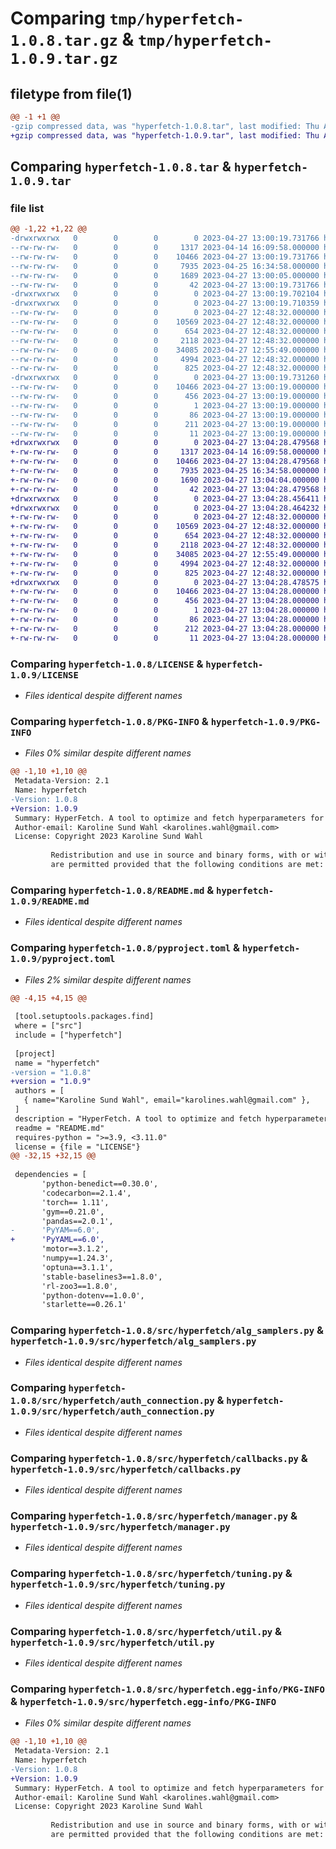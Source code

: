 # Comparing `tmp/hyperfetch-1.0.8.tar.gz` & `tmp/hyperfetch-1.0.9.tar.gz`

## filetype from file(1)

```diff
@@ -1 +1 @@
-gzip compressed data, was "hyperfetch-1.0.8.tar", last modified: Thu Apr 27 13:00:19 2023, max compression
+gzip compressed data, was "hyperfetch-1.0.9.tar", last modified: Thu Apr 27 13:04:28 2023, max compression
```

## Comparing `hyperfetch-1.0.8.tar` & `hyperfetch-1.0.9.tar`

### file list

```diff
@@ -1,22 +1,22 @@
-drwxrwxrwx   0        0        0        0 2023-04-27 13:00:19.731766 hyperfetch-1.0.8/
--rw-rw-rw-   0        0        0     1317 2023-04-14 16:09:58.000000 hyperfetch-1.0.8/LICENSE
--rw-rw-rw-   0        0        0    10466 2023-04-27 13:00:19.731766 hyperfetch-1.0.8/PKG-INFO
--rw-rw-rw-   0        0        0     7935 2023-04-25 16:34:58.000000 hyperfetch-1.0.8/README.md
--rw-rw-rw-   0        0        0     1689 2023-04-27 13:00:05.000000 hyperfetch-1.0.8/pyproject.toml
--rw-rw-rw-   0        0        0       42 2023-04-27 13:00:19.731766 hyperfetch-1.0.8/setup.cfg
-drwxrwxrwx   0        0        0        0 2023-04-27 13:00:19.702104 hyperfetch-1.0.8/src/
-drwxrwxrwx   0        0        0        0 2023-04-27 13:00:19.710359 hyperfetch-1.0.8/src/hyperfetch/
--rw-rw-rw-   0        0        0        0 2023-04-27 12:48:32.000000 hyperfetch-1.0.8/src/hyperfetch/__init__.py
--rw-rw-rw-   0        0        0    10569 2023-04-27 12:48:32.000000 hyperfetch-1.0.8/src/hyperfetch/alg_samplers.py
--rw-rw-rw-   0        0        0      654 2023-04-27 12:48:32.000000 hyperfetch-1.0.8/src/hyperfetch/auth_connection.py
--rw-rw-rw-   0        0        0     2118 2023-04-27 12:48:32.000000 hyperfetch-1.0.8/src/hyperfetch/callbacks.py
--rw-rw-rw-   0        0        0    34085 2023-04-27 12:55:49.000000 hyperfetch-1.0.8/src/hyperfetch/manager.py
--rw-rw-rw-   0        0        0     4994 2023-04-27 12:48:32.000000 hyperfetch-1.0.8/src/hyperfetch/tuning.py
--rw-rw-rw-   0        0        0      825 2023-04-27 12:48:32.000000 hyperfetch-1.0.8/src/hyperfetch/util.py
-drwxrwxrwx   0        0        0        0 2023-04-27 13:00:19.731260 hyperfetch-1.0.8/src/hyperfetch.egg-info/
--rw-rw-rw-   0        0        0    10466 2023-04-27 13:00:19.000000 hyperfetch-1.0.8/src/hyperfetch.egg-info/PKG-INFO
--rw-rw-rw-   0        0        0      456 2023-04-27 13:00:19.000000 hyperfetch-1.0.8/src/hyperfetch.egg-info/SOURCES.txt
--rw-rw-rw-   0        0        0        1 2023-04-27 13:00:19.000000 hyperfetch-1.0.8/src/hyperfetch.egg-info/dependency_links.txt
--rw-rw-rw-   0        0        0       86 2023-04-27 13:00:19.000000 hyperfetch-1.0.8/src/hyperfetch.egg-info/entry_points.txt
--rw-rw-rw-   0        0        0      211 2023-04-27 13:00:19.000000 hyperfetch-1.0.8/src/hyperfetch.egg-info/requires.txt
--rw-rw-rw-   0        0        0       11 2023-04-27 13:00:19.000000 hyperfetch-1.0.8/src/hyperfetch.egg-info/top_level.txt
+drwxrwxrwx   0        0        0        0 2023-04-27 13:04:28.479568 hyperfetch-1.0.9/
+-rw-rw-rw-   0        0        0     1317 2023-04-14 16:09:58.000000 hyperfetch-1.0.9/LICENSE
+-rw-rw-rw-   0        0        0    10466 2023-04-27 13:04:28.479568 hyperfetch-1.0.9/PKG-INFO
+-rw-rw-rw-   0        0        0     7935 2023-04-25 16:34:58.000000 hyperfetch-1.0.9/README.md
+-rw-rw-rw-   0        0        0     1690 2023-04-27 13:04:04.000000 hyperfetch-1.0.9/pyproject.toml
+-rw-rw-rw-   0        0        0       42 2023-04-27 13:04:28.479568 hyperfetch-1.0.9/setup.cfg
+drwxrwxrwx   0        0        0        0 2023-04-27 13:04:28.456411 hyperfetch-1.0.9/src/
+drwxrwxrwx   0        0        0        0 2023-04-27 13:04:28.464232 hyperfetch-1.0.9/src/hyperfetch/
+-rw-rw-rw-   0        0        0        0 2023-04-27 12:48:32.000000 hyperfetch-1.0.9/src/hyperfetch/__init__.py
+-rw-rw-rw-   0        0        0    10569 2023-04-27 12:48:32.000000 hyperfetch-1.0.9/src/hyperfetch/alg_samplers.py
+-rw-rw-rw-   0        0        0      654 2023-04-27 12:48:32.000000 hyperfetch-1.0.9/src/hyperfetch/auth_connection.py
+-rw-rw-rw-   0        0        0     2118 2023-04-27 12:48:32.000000 hyperfetch-1.0.9/src/hyperfetch/callbacks.py
+-rw-rw-rw-   0        0        0    34085 2023-04-27 12:55:49.000000 hyperfetch-1.0.9/src/hyperfetch/manager.py
+-rw-rw-rw-   0        0        0     4994 2023-04-27 12:48:32.000000 hyperfetch-1.0.9/src/hyperfetch/tuning.py
+-rw-rw-rw-   0        0        0      825 2023-04-27 12:48:32.000000 hyperfetch-1.0.9/src/hyperfetch/util.py
+drwxrwxrwx   0        0        0        0 2023-04-27 13:04:28.478575 hyperfetch-1.0.9/src/hyperfetch.egg-info/
+-rw-rw-rw-   0        0        0    10466 2023-04-27 13:04:28.000000 hyperfetch-1.0.9/src/hyperfetch.egg-info/PKG-INFO
+-rw-rw-rw-   0        0        0      456 2023-04-27 13:04:28.000000 hyperfetch-1.0.9/src/hyperfetch.egg-info/SOURCES.txt
+-rw-rw-rw-   0        0        0        1 2023-04-27 13:04:28.000000 hyperfetch-1.0.9/src/hyperfetch.egg-info/dependency_links.txt
+-rw-rw-rw-   0        0        0       86 2023-04-27 13:04:28.000000 hyperfetch-1.0.9/src/hyperfetch.egg-info/entry_points.txt
+-rw-rw-rw-   0        0        0      212 2023-04-27 13:04:28.000000 hyperfetch-1.0.9/src/hyperfetch.egg-info/requires.txt
+-rw-rw-rw-   0        0        0       11 2023-04-27 13:04:28.000000 hyperfetch-1.0.9/src/hyperfetch.egg-info/top_level.txt
```

### Comparing `hyperfetch-1.0.8/LICENSE` & `hyperfetch-1.0.9/LICENSE`

 * *Files identical despite different names*

### Comparing `hyperfetch-1.0.8/PKG-INFO` & `hyperfetch-1.0.9/PKG-INFO`

 * *Files 0% similar despite different names*

```diff
@@ -1,10 +1,10 @@
 Metadata-Version: 2.1
 Name: hyperfetch
-Version: 1.0.8
+Version: 1.0.9
 Summary: HyperFetch. A tool to optimize and fetch hyperparameters for your reinforcement learning application.
 Author-email: Karoline Sund Wahl <karolines.wahl@gmail.com>
 License: Copyright 2023 Karoline Sund Wahl
         
         Redistribution and use in source and binary forms, with or without modification, 
         are permitted provided that the following conditions are met:
```

### Comparing `hyperfetch-1.0.8/README.md` & `hyperfetch-1.0.9/README.md`

 * *Files identical despite different names*

### Comparing `hyperfetch-1.0.8/pyproject.toml` & `hyperfetch-1.0.9/pyproject.toml`

 * *Files 2% similar despite different names*

```diff
@@ -4,15 +4,15 @@
 
 [tool.setuptools.packages.find]
 where = ["src"]
 include = ["hyperfetch"]
 
 [project]
 name = "hyperfetch"
-version = "1.0.8"
+version = "1.0.9"
 authors = [
   { name="Karoline Sund Wahl", email="karolines.wahl@gmail.com" },
 ]
 description = "HyperFetch. A tool to optimize and fetch hyperparameters for your reinforcement learning application."
 readme = "README.md"
 requires-python = ">=3.9, <3.11.0"
 license = {file = "LICENSE"}
@@ -32,15 +32,15 @@
 
 dependencies = [
       'python-benedict==0.30.0',
       'codecarbon==2.1.4',
       'torch== 1.11',
       'gym==0.21.0',
       'pandas==2.0.1',
-      'PyYAM==6.0',
+      'PyYAML==6.0',
       'motor==3.1.2',
       'numpy==1.24.3',
       'optuna==3.1.1',
       'stable-baselines3==1.8.0',
       'rl-zoo3==1.8.0',
       'python-dotenv==1.0.0',
       'starlette==0.26.1'
```

### Comparing `hyperfetch-1.0.8/src/hyperfetch/alg_samplers.py` & `hyperfetch-1.0.9/src/hyperfetch/alg_samplers.py`

 * *Files identical despite different names*

### Comparing `hyperfetch-1.0.8/src/hyperfetch/auth_connection.py` & `hyperfetch-1.0.9/src/hyperfetch/auth_connection.py`

 * *Files identical despite different names*

### Comparing `hyperfetch-1.0.8/src/hyperfetch/callbacks.py` & `hyperfetch-1.0.9/src/hyperfetch/callbacks.py`

 * *Files identical despite different names*

### Comparing `hyperfetch-1.0.8/src/hyperfetch/manager.py` & `hyperfetch-1.0.9/src/hyperfetch/manager.py`

 * *Files identical despite different names*

### Comparing `hyperfetch-1.0.8/src/hyperfetch/tuning.py` & `hyperfetch-1.0.9/src/hyperfetch/tuning.py`

 * *Files identical despite different names*

### Comparing `hyperfetch-1.0.8/src/hyperfetch/util.py` & `hyperfetch-1.0.9/src/hyperfetch/util.py`

 * *Files identical despite different names*

### Comparing `hyperfetch-1.0.8/src/hyperfetch.egg-info/PKG-INFO` & `hyperfetch-1.0.9/src/hyperfetch.egg-info/PKG-INFO`

 * *Files 0% similar despite different names*

```diff
@@ -1,10 +1,10 @@
 Metadata-Version: 2.1
 Name: hyperfetch
-Version: 1.0.8
+Version: 1.0.9
 Summary: HyperFetch. A tool to optimize and fetch hyperparameters for your reinforcement learning application.
 Author-email: Karoline Sund Wahl <karolines.wahl@gmail.com>
 License: Copyright 2023 Karoline Sund Wahl
         
         Redistribution and use in source and binary forms, with or without modification, 
         are permitted provided that the following conditions are met:
```

